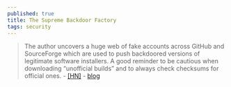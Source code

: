 ```yaml
---
published: true
title: The Supreme Backdoor Factory
tags: security
---
```

> The author uncovers a huge web of fake accounts across GitHub and SourceForge which are used to push backdoored versions of legitimate software installers. A good reminder to be cautious when downloading “unofficial builds” and to always check checksums for official ones. - [\[HN\]](https://news.ycombinator.com/item?id=19285151) - [blog](https://dfir.it/blog/2019/02/26/the-supreme-backdoor-factory/)



